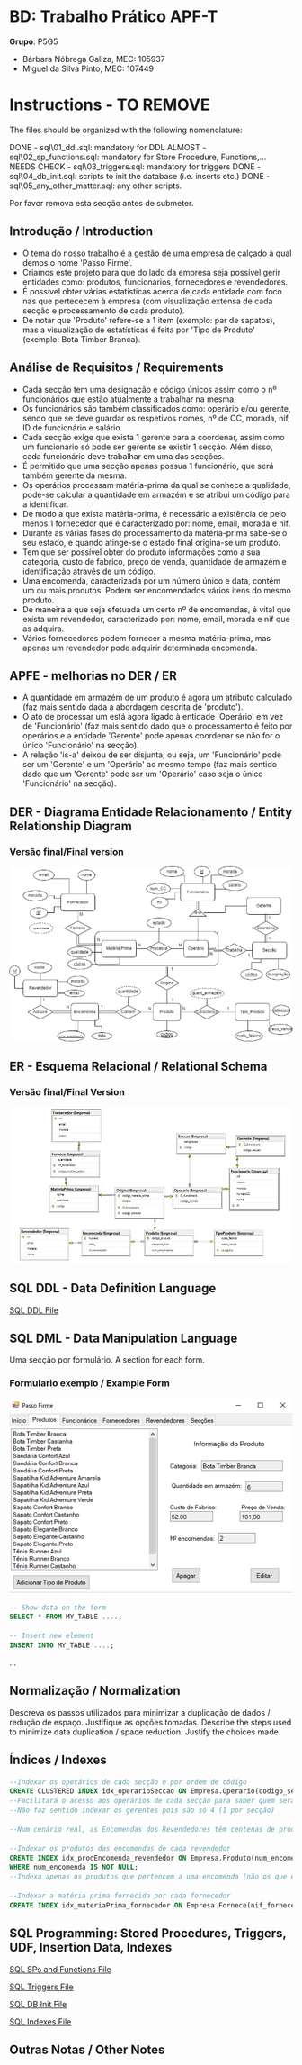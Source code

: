 # BD: Trabalho Prático APF-T

**Grupo**: P5G5
- Bárbara Nóbrega Galiza, MEC: 105937
- Miguel da Silva Pinto, MEC: 107449

# Instructions - TO REMOVE

The files should be organized with the following nomenclature:

DONE - sql\01_ddl.sql: mandatory for DDL
ALMOST - sql\02_sp_functions.sql: mandatory for Store Procedure, Functions,... 
NEEDS CHECK - sql\03_triggers.sql: mandatory for triggers
DONE - sql\04_db_init.sql: scripts to init the database (i.e. inserts etc.)
DONE - sql\05_any_other_matter.sql: any other scripts.

Por favor remova esta secção antes de submeter.

## Introdução / Introduction
 
- O tema do nosso trabalho é a gestão de uma empresa de calçado à qual demos o nome 'Passo Firme'.
- Criamos este projeto para que do lado da empresa seja possível gerir entidades como: produtos, funcionários, fornecedores e revendedores.
- É possível obter várias estatísticas acerca de cada entidade com foco nas que pertececem à empresa (com visualização extensa de cada secção e processamento de cada produto).
- De notar que 'Produto' refere-se a 1 item (exemplo: par de sapatos), mas a visualização de estatísticas é feita por 'Tipo de Produto' (exemplo: Bota Timber Branca).


## ​Análise de Requisitos / Requirements
 
- Cada secção tem uma designação e código únicos assim como o nº funcionários que estão atualmente a trabalhar na mesma.
- Os funcionários são também classificados como: operário e/ou gerente, sendo que se deve guardar os respetivos nomes, nº de CC, morada, nif, ID de funcionário e salário.
- Cada secção exige que exista 1 gerente para a coordenar, assim como um funcionário só pode ser gerente se existir 1 secção. Além disso, cada funcionário deve trabalhar em uma das secções.
- É permitido que uma secção apenas possua 1 funcionário, que será também gerente da mesma.
- Os operários processam matéria-prima da qual se conhece a qualidade, pode-se calcular a quantidade em armazém e se atribui um código para a identificar.
- De modo a que exista matéria-prima, é necessário a existência de pelo menos 1 fornecedor que é caracterizado por: nome, email, morada e nif.
- Durante as várias fases do processamento da matéria-prima sabe-se o seu estado, e quando atinge-se o estado final origina-se um produto. 
- Tem que ser possível obter do produto informações como a sua categoria, custo de fabrico, preço de venda, quantidade de armazém e identificação através de um código. 
- Uma encomenda, caracterizada por um número único e data, contém um ou mais produtos. Podem ser encomendados vários itens do mesmo produto. 
- De maneira a que seja efetuada um certo nº de encomendas, é vital que exista um revendedor, caracterizado por: nome, email, morada e nif que as adquira.
- Vários fornecedores podem fornecer a mesma matéria-prima, mas apenas um revendedor pode adquirir determinada encomenda.

## APFE - melhorias no DER / ER

- A quantidade em armazém de um produto é agora um atributo calculado (faz mais sentido dada a abordagem descrita de 'produto').
- O ato de processar um está agora ligado à entidade 'Operário' em vez de 'Funcionário' (faz mais sentido dado que o processamento é feito por operários e a entidade 'Gerente' pode apenas coordenar se não for o único 'Funcionário' na secção).
- A relação 'is-a' deixou de ser disjunta, ou seja, um 'Funcionário' pode ser um 'Gerente' e um 'Operário' ao mesmo tempo (faz mais sentido dado que um 'Gerente' pode ser um 'Operário' caso seja o único 'Funcionário' na secção).

## DER - Diagrama Entidade Relacionamento / Entity Relationship Diagram

### Versão final/Final version

![DER Diagram!](der.jpg "AnImage")

## ER - Esquema Relacional / Relational Schema

### Versão final/Final Version

![ER Diagram!](er.jpg "AnImage")

## ​SQL DDL - Data Definition Language

[SQL DDL File](sql/01_ddl.sql "SQLFileQuestion")

## SQL DML - Data Manipulation Language

Uma secção por formulário.
A section for each form.

### Formulario exemplo / Example Form

![Exemplo Screenshot!](screenshots/screenshot_1.jpg "AnImage")

```sql
-- Show data on the form
SELECT * FROM MY_TABLE ....;

-- Insert new element
INSERT INTO MY_TABLE ....;
```

...

## Normalização / Normalization

Descreva os passos utilizados para minimizar a duplicação de dados / redução de espaço.
Justifique as opções tomadas.
Describe the steps used to minimize data duplication / space reduction.
Justify the choices made.

## Índices / Indexes

```sql
--Indexar os operários de cada secção e por ordem de código
CREATE CLUSTERED INDEX idx_operarioSeccao ON Empresa.Operario(codigo_seccao, ID_funcionario);
--Facilitará o acesso aos operários de cada secção para saber quem será o próximo gerente
--Não faz sentido indexar os gerentes pois são só 4 (1 por secção)

--Num cenário real, as Encomendas dos Revendedores têm centenas de produtos, assim como as matérias primas fornecidas, logo criamos os 2 índices abaixo:

--Indexar os produtos das encomendas de cada revendedor
CREATE INDEX idx_prodEncomenda_revendedor ON Empresa.Produto(num_encomenda)
WHERE num_encomenda IS NOT NULL;
--Indexa apenas os produtos que pertencem a uma encomenda (não os que estão em armazém)

--Indexar a matéria prima fornecida por cada fornecedor
CREATE INDEX idx_materiaPrima_fornecedor ON Empresa.Fornece(nif_fornecedor);
```

## SQL Programming: Stored Procedures, Triggers, UDF, Insertion Data, Indexes

[SQL SPs and Functions File](sql/02_sp_functions.sql "SQLFileQuestion")

[SQL Triggers File](sql/03_triggers.sql "SQLFileQuestion")

[SQL DB Init File](sql/04_db_init.sql "SQLFileQuestion")

[SQL Indexes File](sql/05_idx.sql "SQLFileQuestion")

## ​Outras Notas / Other Notes
 